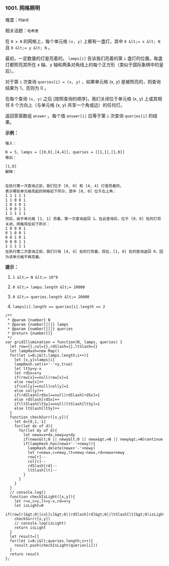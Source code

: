 ### 1001. 网格照明

难度：Hard

相关话题：`哈希表`

在 `N x N` 的网格上，每个单元格 `(x, y)` 上都有一盏灯，其中 `0 &lt;= x &lt; N` 且 `0 &lt;= y &lt; N`  。



最初，一定数量的灯是亮着的。 `lamps[i]` 告诉我们亮着的第  `i`  盏灯的位置。每盏灯都照亮其所在 x 轴、y 轴和两条对角线上的每个正方形（类似于国际象棋中的皇后）。



对于第  `i`  次查询 `queries[i] = (x, y)` ，如果单元格 (x, y) 是被照亮的，则查询结果为 1，否则为 0 。



在每个查询  `(x, y)`  之后 [按照查询的顺序]，我们关闭位于单元格 (x, y) 上或其相邻 8 个方向上（与单元格 (x, y) 共享一个角或边）的任何灯。



返回答案数组  `answer` 。每个值  `answer[i]`  应等于第  `i` 次查询 `queries[i]` 的结果。







 **示例：** 





```
输入：

N = 5, lamps = [[0,0],[4,4]], queries = [[1,1],[1,0]]
输出：

[1,0]
解释： 


在执行第一次查询之前，我们位于 [0, 0] 和 [4, 4] 灯是亮着的。
表示哪些单元格亮起的网格如下所示，其中 [0, 0] 位于左上角：
1 1 1 1 1
1 1 0 0 1
1 0 1 0 1
1 0 0 1 1
1 1 1 1 1
然后，由于单元格 [1, 1] 亮着，第一次查询返回 1。在此查询后，位于 [0，0] 处的灯将关闭，网格现在如下所示：
1 0 0 0 1
0 1 0 0 1
0 0 1 0 1
0 0 0 1 1
1 1 1 1 1
在执行第二次查询之前，我们只有 [4, 4] 处的灯亮着。现在，[1, 0] 处的查询返回 0，因为该单元格不再亮着。

```





 **提示：** 





1.  `1 &lt;= N &lt;= 10^9` 

2.  `0 &lt;= lamps.length &lt;= 20000` 

3.  `0 &lt;= queries.length &lt;= 20000` 

4.  `lamps[i].length == queries[i].length == 2` 






```
/**
 * @param {number} N
 * @param {number[][]} lamps
 * @param {number[][]} queries
 * @return {number[]}
 */
var gridIllumination = function(N, lamps, queries) {
  let row={},col={},rdSlash={},ltSlash={}
  let lampHash=new Map()
  for(let i=0;i&lt;lamps.length;i++){
    let [x,y]=lamps[i]
    lampHash.set(x+'-'+y,true)
    let ltSy=y-x
    let rdSx=x+y
    if(row[x]==null)row[x]=1
    else row[x]++
    if(col[y]==null)col[y]=1
    else col[y]++
    if(rdSlash[rdSx]==null)rdSlash[rdSx]=1
    else rdSlash[rdSx]++
    if(ltSlash[ltSy]==null)ltSlash[ltSy]=1
    else ltSlash[ltSy]++
  }
  function checkSurr([x,y]){
    let d=[0,1,-1]
    for(let dx of d){
      for(let dy of d){
        let newx=x+dx,newy=y+dy
        if(newx&lt;0 || newy&lt;0 || newx&gt;=N || newy&gt;=N)continue
        if(lampHash.has(newx+'-'+newy)){
          lampHash.delete(newx+'-'+newy)
          let r=newx,c=newy,lt=newy-newx,rd=newx+newy
          row[r]--
          col[c]--
          rdSlash[rd]--
          ltSlash[lt]--
        }
      }
    }
  }
  // console.log()
  function checkIsLight([x,y]){
    let r=x,c=y,lt=y-x,rd=x+y
    let isLight=0
    if(row[r]&gt;0||col[c]&gt;0||rdSlash[rd]&gt;0||ltSlash[lt]&gt;0)isLight=1
    checkSurr([x,y])
    // console.log(isLight)
    return isLight
  }
  let result=[]
  for(let i=0;i&lt;queries.length;i++){
    result.push(checkIsLight(queries[i]))
  }
  return result
};



```
